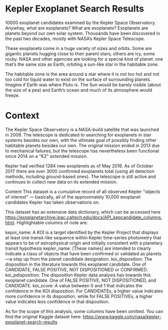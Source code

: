 # Kepler Exoplanet Search Results
10000 exoplanet candidates examined by the Kepler Space Observatory. Anywhay, what are exoplanets? What are exoplanets? Exoplanets are planets beyond our own solar system. Thousands have been discovered in the past two decades, mostly with NASA’s Kepler Space Telescope.

These exoplanets come in a huge variety of sizes and orbits. Some are gigantic planets hugging close to their parent stars; others are icy, some rocky. NASA and other agencies are looking for a special kind of planet: one that’s the same size as Earth, orbiting a sun-like star in the habitable zone.

The habitable zone is the area around a star where it is not too hot and not too cold for liquid water to exist on the surface of surrounding planets. Imagine if Earth was where Pluto is. The Sun would be barely visible (about the size of a pea) and Earth’s ocean and much of its atmosphere would freeze.


# Context
The Kepler Space Observatory is a NASA-build satellite that was launched in 2009. The telescope is dedicated to searching for exoplanets in star systems besides our own, with the ultimate goal of possibly finding other habitable planets besides our own. The original mission ended in 2013 due to mechanical failures, but the telescope has nevertheless been functional since 2014 on a "K2" extended mission.

Kepler had verified 1284 new exoplanets as of May 2016. As of October 2017 there are over 3000 confirmed exoplanets total (using all detection methods, including ground-based ones). The telescope is still active and continues to collect new data on its extended mission.

Content
This dataset is a cumulative record of all observed Kepler "objects of interest" — basically, all of the approximately 10,000 exoplanet candidates Kepler has taken observations on.

This dataset has an extensive data dictionary, which can be accessed here https://exoplanetarchive.ipac.caltech.edu/docs/API_kepcandidate_columns.html. Highlightable columns of note are:

kepoi_name: A KOI is a target identified by the Kepler Project that displays at least one transit-like sequence within Kepler time-series photometry that appears to be of astrophysical origin and initially consistent with a planetary transit hypothesis
kepler_name: [These names] are intended to clearly indicate a class of objects that have been confirmed or validated as planets—a step up from the planet candidate designation.
koi_disposition: The disposition in the literature towards this exoplanet candidate. One of CANDIDATE, FALSE POSITIVE, NOT DISPOSITIONED or CONFIRMED.
koi_pdisposition: The disposition Kepler data analysis has towards this exoplanet candidate. One of FALSE POSITIVE, NOT DISPOSITIONED, and CANDIDATE.
koi_score: A value between 0 and 1 that indicates the confidence in the KOI disposition. For CANDIDATEs, a higher value indicates more confidence in its disposition, while for FALSE POSITIVEs, a higher value indicates less confidence in that disposition.

As for the scope of this analysis, some columns have been omitted. You can find the original Kaggle dataset here: https://www.kaggle.com/nasa/kepler-exoplanet-search-results
